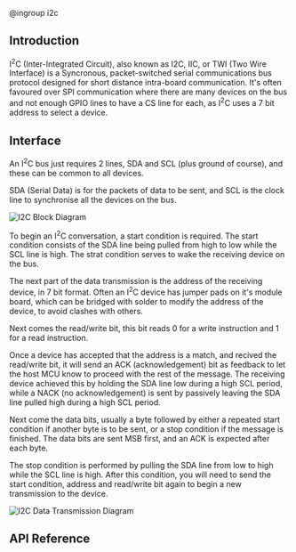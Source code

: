 @ingroup i2c

## Introduction

I<sup>2</sup>C (Inter-Integrated Circuit), also known as I2C, IIC, or TWI (Two Wire Interface) is a Syncronous, packet-switched serial communications bus protocol designed for short distance intra-board communication. It's often favoured over SPI communication where there are many devices on the bus and not enough GPIO lines to have a CS line for each, as I<sup>2</sup>C uses a 7 bit address to select a device. 


## Interface

An I<sup>2</sup>C bus just requires 2 lines, SDA and SCL (plus ground of course), and these can be common to all devices. 

SDA (Serial Data) is for the packets of data to be sent, and SCL is the clock line to synchronise all the devices on the bus. 

![I2C Block Diagram](./images/I2C-Block-Diagram.jpg)

To begin an I<sup>2</sup>C conversation, a start condition is required. The start condition consists of the SDA line being pulled from high to low while the SCL line is high. The strat condition serves to wake the receiving device on the bus.

The next part of the data transmission is the address of the receiving device, in 7 bit format. Often an I<sup>2</sup>C device has jumper pads on it's module board, which can be bridged with solder to modify the address of the device, to avoid clashes with others.

Next comes the read/write bit, this bit reads 0 for a write instruction and 1 for a read instruction. 

Once a device has accepted that the address is a match, and recived the read/write bit, it will send an ACK (acknowledgement) bit as feedback to let the host MCU know to proceed with the rest of the message. The receiving device achieved this by holding the SDA line low during a high SCL period, while a NACK (no acknowledgement) is sent by passively leaving the SDA line pulled high during a high SCL period. 

Next come the data bits, usually a byte followed by either a repeated start condition if another byte is to be sent, or a stop condition if the message is finished. The data bits are sent MSB first, and an ACK is expected after each byte. 

The stop condition is performed by pulling the SDA line from low to high while the SCL line is high. After this condition, you will need to send the start condition, address and read/write bit again to begin a new transmission to the device. 

![I2C Data Transmission Diagram](./images/i2c_data_transmission.png)


## API Reference